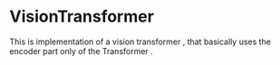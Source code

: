 # VisionTransformer
This is implementation of a vision transformer , that basically uses the encoder part only of the Transformer .
